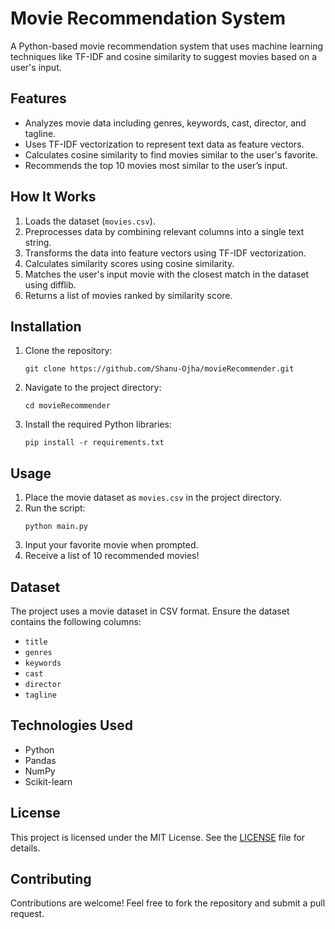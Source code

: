 <body>
    <h1>Movie Recommendation System</h1>
    <p>A Python-based movie recommendation system that uses machine learning techniques like TF-IDF and cosine similarity to suggest movies based on a user's input.</p>
    <h2>Features</h2>
    <ul>
        <li>Analyzes movie data including genres, keywords, cast, director, and tagline.</li>
        <li>Uses TF-IDF vectorization to represent text data as feature vectors.</li>
        <li>Calculates cosine similarity to find movies similar to the user's favorite.</li>
        <li>Recommends the top 10 movies most similar to the user’s input.</li>
    </ul>
    <h2>How It Works</h2>
    <ol>
        <li>Loads the dataset (<code>movies.csv</code>).</li>
        <li>Preprocesses data by combining relevant columns into a single text string.</li>
        <li>Transforms the data into feature vectors using TF-IDF vectorization.</li>
        <li>Calculates similarity scores using cosine similarity.</li>
        <li>Matches the user's input movie with the closest match in the dataset using difflib.</li>
        <li>Returns a list of movies ranked by similarity score.</li>
    </ol>
    <h2>Installation</h2>
    <ol>
        <li>Clone the repository:
            <pre><code>git clone https://github.com/Shanu-Ojha/movieRecommender.git</code></pre>
        </li>
        <li>Navigate to the project directory:
            <pre><code>cd movieRecommender</code></pre>
        </li>
        <li>Install the required Python libraries:
            <pre><code>pip install -r requirements.txt</code></pre>
        </li>
    </ol>
    <h2>Usage</h2>
    <ol>
        <li>Place the movie dataset as <code>movies.csv</code> in the project directory.</li>
        <li>Run the script:
            <pre><code>python main.py</code></pre>
        </li>
        <li>Input your favorite movie when prompted.</li>
        <li>Receive a list of 10 recommended movies!</li>
    </ol>
    <h2>Dataset</h2>
    <p>The project uses a movie dataset in CSV format. Ensure the dataset contains the following columns:</p>
    <ul>
        <li><code>title</code></li>
        <li><code>genres</code></li>
        <li><code>keywords</code></li>
        <li><code>cast</code></li>
        <li><code>director</code></li>
        <li><code>tagline</code></li>
    </ul>
    <h2>Technologies Used</h2>
    <ul>
        <li>Python</li>
        <li>Pandas</li>
        <li>NumPy</li>
        <li>Scikit-learn</li>
    </ul>
    <h2>License</h2>
    <p>This project is licensed under the MIT License. See the <a href="LICENSE">LICENSE</a> file for details.</p>
    <h2>Contributing</h2>
    <p>Contributions are welcome! Feel free to fork the repository and submit a pull request.</p>
</body>
